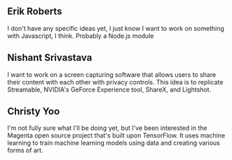 ## Erik Roberts

I don't have any specific ideas yet, I just know I want to work on something with Javascript, I think. Probably a Node.js module

## Nishant Srivastava

I want to work on a screen capturing software that allows users to share their content with each other with privacy controls. This idea is to replicate Streamable, NVIDIA's GeForce Experience tool, ShareX, and Lightshot.

## Christy Yoo

I'm not fully sure what I'll be doing yet, but I've been interested in the Magenta open source project that's built upon TensorFlow. It uses machine learning to train machine learning models using data and creating various forms of art.
